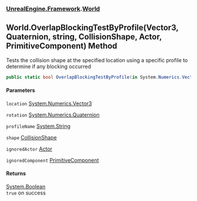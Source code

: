 ### [UnrealEngine.Framework](UnrealEngine_Framework.md 'UnrealEngine.Framework').[World](World.md 'UnrealEngine.Framework.World')
## World.OverlapBlockingTestByProfile(Vector3, Quaternion, string, CollisionShape, Actor, PrimitiveComponent) Method
Tests the collision shape at the specified location using a specific profile to determine if any blocking occurred  
```csharp
public static bool OverlapBlockingTestByProfile(in System.Numerics.Vector3 location, in System.Numerics.Quaternion rotation, string profileName, in UnrealEngine.Framework.CollisionShape shape, UnrealEngine.Framework.Actor ignoredActor=null, UnrealEngine.Framework.PrimitiveComponent ignoredComponent=null);
```
#### Parameters
<a name='UnrealEngine_Framework_World_OverlapBlockingTestByProfile(System_Numerics_Vector3_System_Numerics_Quaternion_string_UnrealEngine_Framework_CollisionShape_UnrealEngine_Framework_Actor_UnrealEngine_Framework_PrimitiveComponent)_location'></a>
`location` [System.Numerics.Vector3](https://docs.microsoft.com/en-us/dotnet/api/System.Numerics.Vector3 'System.Numerics.Vector3')  
  
<a name='UnrealEngine_Framework_World_OverlapBlockingTestByProfile(System_Numerics_Vector3_System_Numerics_Quaternion_string_UnrealEngine_Framework_CollisionShape_UnrealEngine_Framework_Actor_UnrealEngine_Framework_PrimitiveComponent)_rotation'></a>
`rotation` [System.Numerics.Quaternion](https://docs.microsoft.com/en-us/dotnet/api/System.Numerics.Quaternion 'System.Numerics.Quaternion')  
  
<a name='UnrealEngine_Framework_World_OverlapBlockingTestByProfile(System_Numerics_Vector3_System_Numerics_Quaternion_string_UnrealEngine_Framework_CollisionShape_UnrealEngine_Framework_Actor_UnrealEngine_Framework_PrimitiveComponent)_profileName'></a>
`profileName` [System.String](https://docs.microsoft.com/en-us/dotnet/api/System.String 'System.String')  
  
<a name='UnrealEngine_Framework_World_OverlapBlockingTestByProfile(System_Numerics_Vector3_System_Numerics_Quaternion_string_UnrealEngine_Framework_CollisionShape_UnrealEngine_Framework_Actor_UnrealEngine_Framework_PrimitiveComponent)_shape'></a>
`shape` [CollisionShape](CollisionShape.md 'UnrealEngine.Framework.CollisionShape')  
  
<a name='UnrealEngine_Framework_World_OverlapBlockingTestByProfile(System_Numerics_Vector3_System_Numerics_Quaternion_string_UnrealEngine_Framework_CollisionShape_UnrealEngine_Framework_Actor_UnrealEngine_Framework_PrimitiveComponent)_ignoredActor'></a>
`ignoredActor` [Actor](Actor.md 'UnrealEngine.Framework.Actor')  
  
<a name='UnrealEngine_Framework_World_OverlapBlockingTestByProfile(System_Numerics_Vector3_System_Numerics_Quaternion_string_UnrealEngine_Framework_CollisionShape_UnrealEngine_Framework_Actor_UnrealEngine_Framework_PrimitiveComponent)_ignoredComponent'></a>
`ignoredComponent` [PrimitiveComponent](PrimitiveComponent.md 'UnrealEngine.Framework.PrimitiveComponent')  
  
#### Returns
[System.Boolean](https://docs.microsoft.com/en-us/dotnet/api/System.Boolean 'System.Boolean')  
`true` on success
